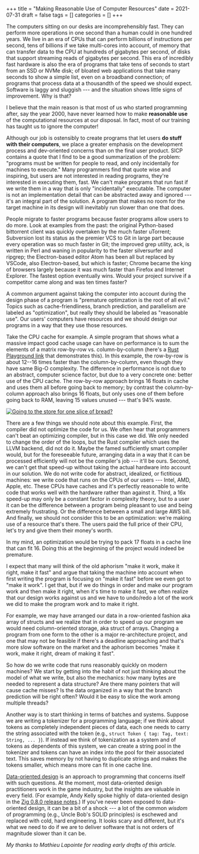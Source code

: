 +++
title = "Making Reasonable Use of Computer Resources"
date = 2021-07-31
draft = false
tags = []
categories = []
+++

The computers sitting on our desks are incomprehensibly fast. They can perform more operations in one second than a human could in one hundred years. We live in an era of CPUs that can perform billions of instructions per second, tens of billions if we take multi-cores into account, of memory that can transfer data to the CPU at hundreds of gigabytes per second, of disks that support streaming reads of gigabytes per second. This era of incredibly fast hardware is also the era of programs that take tens of seconds to start from an SSD or NVMe disk; of bloated web applications that take many seconds to show a simple list, even on a broadband connection; of programs that process data at a thousandth of the speed we should expect. Software is laggy and sluggish --- and the situation shows little signs of improvement. Why is that?

I believe that the main reason is that most of us who started programming after, say the year 2000, have never learned how to make **reasonable use** of the computational resources at our disposal. In fact, most of our training has taught us to ignore the computer!

Although our job is ostensibly to create programs that let users **do stuff with their computers**, we place a greater emphasis on the development process and dev-oriented concerns than on the final user product. SICP contains a quote that I find to be a good summarization of the problem: "programs must be written for people to read, and only incidentally for machines to execute." Many programmers find that quote wise and inspiring, but users are not interested in reading programs, they're interested in executing them, fast. We can't make programs that run fast if we write them in a way that is only "incidentally" executable. The computer is not an implementation detail that can be abstracted away and ignored --- it's an integral part of the solution. A program that makes no room for the target machine in its design will inevitably run slower than one that does.

<aside>
People migrate to faster programs because faster programs allow users to do more. Look at examples from the past: the original Python-based bittorrent client was quickly overtaken by the much faster uTorrent; Subversion lost its status as the premier VCS to Git in large part because every operation was so much faster in Git; the improved grep utility, ack, is written in Perl and waning in popularity to the faster silversurfer and ripgrep; the Electron-based editor Atom has been all but replaced by VSCode, also Electron-based, but which is faster; Chrome became the king of browsers largely because it was much faster than Firefox and Internet Explorer. The fastest option eventually wins. Would your project survive if a competitor came along and was ten times faster?
</aside>

A common argument against taking the computer into account during the design phase of a program is "premature optimzation is the root of all evil." Topics such as cache-friendliness, branch prediction, and parallelism are labeled as "optimization", but really they should be labeled as "reasonable use". Our users' computers have resources and we should design our programs in a way that they use those resources.

Take the CPU cache for example. A simple program that shows what a massive impact good cache usage can have on performance is to sum the elements of a matrix row-by-row vs. column-by-column (here's a [Rust Playground link][1] that demonstrates this). In this example, the row-by-row is about 12--16 times faster than the column-by-column, even though they have same Big-O complexity. The difference in performance is not due to an abstract, computer science factor, but due to a very concrete one: better use of the CPU cache. The row-by-row approach brings 16 floats in cache and uses them all before going back to memory; by contrast the column-by-column approach also brings 16 floats, but only uses one of them before going back to RAM, leaving 15 values unused --- that's 94% waste.

[1]: https://play.rust-lang.org/?version=stable&mode=release&edition=2018&gist=58f145598f757ec83498f92960336f70

<a href="https://twitter.com/bmcnett/status/1043332565308923904">
<img alt="Going to the store for one slice of bread?" src="/images/slice-bread.png" />
</a>

There are a few things we should note about this example. First, the compiler did not optimize the code for us. We often hear that programmers can't beat an optimizing compiler, but in this case we did.  We only needed to change the order of the loops, but the Rust compiler which uses the LLVM backend, did not do it. Maybe the famed sufficiently smart compiler would, but for the foreseeable future, arranging data in a way that it can be processed efficiently will not be the compiler's job --- it'll be ours. Second, we can't get that speed-up without taking the actual hardware into account in our solution. We do not write code for abstract, idealized, or fictitious machines: we write code that runs on the CPUs of our users --- Intel, AMD, Apple, etc. These CPUs have caches and it's perfectly reasonable to write code that works well with the hardware rather than against it. Third, a 16x speed-up may only be a constant factor in complexity theory, but to a user it can be the difference between a program being pleasant to use and being extremely frustrating. Or the difference between a small and large AWS bill. And finally, we should not consider this to be an optimization: we're making use of a resource that's there. The users paid the full price of their CPU, let's try and give them their money's worth.

<aside>
In my mind, an optimization would be trying to pack 17 floats in a cache line that can fit 16. Doing this at the beginning of the project would indeed be premature.
</aside>

I expect that many will think of the old aphorism "make it work, make it right, make it fast" and argue that taking the machine into account when first writing the program is focusing on "make it fast" before we even got to "make it work". I get that, but if we do things in order and make our program work and then make it right, when it's time to make it fast, we often realize that our design works against us and we have to undo/redo a lot of the work we did to make the program work and to make it right.

For example, we may have arranged our data in a row-oriented fashion aka array of structs and we realize that in order to speed up our program we would need column-oriented storage, aka struct of arrays. Changing a program from one form to the other is a major re-architecture project, and one that may not be feasible if there's a deadline approaching and that's more slow software on the market and the aphorism becomes "make it work, make it right, dream of making it fast".

So how do we write code that runs reasonably quickly on modern machines? We start by getting into the habit of not just thinking about the model of what we write, but also the mechanics: how many bytes are needed to represent a data structure? Are there many pointers that will cause cache misses? Is the data organized in a way that the branch prediction will be right often? Would it be easy to slice the work among multiple threads?

Another way is to start thinking in terms of batches and systems. Suppose we are writing a tokenizer for a programming language; if we think about tokens as completely independent pieces of data, each one needs to carry the string associated with the token (e.g., `struct Token { tag: Tag, text: String, ... }`). If instead we think of tokenization as a system and of tokens as dependents of this system, we can create a string pool in the tokenizer and tokens can have an index into the pool for their associated text. This saves memory by not having to duplicate strings and makes the tokens smaller, which means more can fit in one cache line.

[Data-oriented
design](https://github.com/dbartolini/data-oriented-design) is an
approach to programming that concerns itself with such questions. At the moment, most data-oriented design practitioners work in the game industry, but the insights are valuable in every field. (For example, Andy Kelly spoke highly of data-oriented design in the [Zig 0.8.0 release notes](https://ziglang.org/download/0.8.0/release-notes.html#Reworked-Memory-Layout).) If you've never been exposed to data-oriented design, it can be a bit of a shock --- a lot of the common *wisdom* of programming (e.g., Uncle Bob's SOLID principles) is eschewed and replaced with cold, hard engineering. It looks scary and different, but it's what we need to do if we are to deliver software that is not orders of magnitude slower than it can be.

<i>My thanks to Mathieu Lapointe for reading early drafts of this article.</i>
